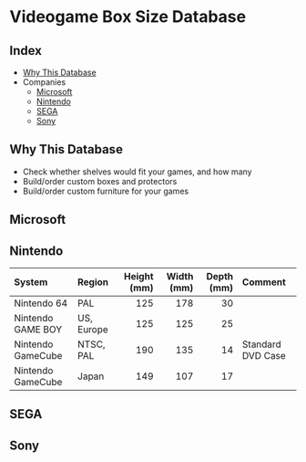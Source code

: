 # Videogame Box Size Database

<!-- Please keep alphabetical order throughout the database -->

## Index

* [Why This Database](#why-this-database)
* Companies
  * [Microsoft](#microsoft)
  * [Nintendo](#nintendo)
  * [SEGA](#sega)
  * [Sony](#sony)

## Why This Database

* Check whether shelves would fit your games, and how many
* Build/order custom boxes and protectors
* Build/order custom furniture for your games

## Microsoft

## Nintendo

| System            | Region     | Height (mm) | Width (mm) | Depth (mm) | Comment           |
|:------------------|:-----------|------------:|-----------:|-----------:|:------------------|
| Nintendo 64       | PAL        |         125 |        178 |         30 |                   |
| Nintendo GAME BOY | US, Europe |         125 |        125 |         25 |                   |
| Nintendo GameCube | NTSC, PAL  |         190 |        135 |         14 | Standard DVD Case |
| Nintendo GameCube | Japan      |         149 |        107 |         17 |                   |

## SEGA

## Sony
